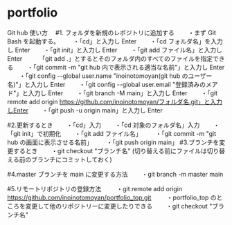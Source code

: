 # portfolio

Git hub 使い方
　#1. フォルダを新規のレポジトリに追加する
　　・まず Git Bash を起動する。
　　・「cd」と入力し Enter
　　・「cd フォルダ名」を入力し Enter
　　・「git init」と入力し Enter
　　・「git add ファイル名」と入力し Enter
　　　「git add .」とするとそのフォルダ内のすべてのファイルを指定できる
　　・「git commit -m "git hub 内で表示される適当な名前"」と入力し Enter
　　・「git config --global user.name "inoinotomoyan(git hub のユーザー名)"」と入力し Enter
　　・「git config --global user.email "登録済みのメアド"」と入力し Enter
　　・「git branch -M main」と入力し Enter
　　・「git remote add origin https://github.com/inoinotomoyan/フォルダ名.git」と入力しEnter
　　・「git push -u origin main」と入力し Enter

#2.更新するとき
　　・「cd」入力
　　・「cd 対象のフォルダ名」入力
　　・「git init」で初期化
　　・「git add ファイル名」
　　・「git commit -m "git hub の画面に表示させる名前」
　　・「git push origin main」
#3.ブランチを変更するとき
　　・git checkout "ブランチ名" (切り替える前にファイルは切り替える前のブランチにコミットしておく)

#4.master ブランチを main に変更する方法
　　・git branch -m master main

#5.リモートリポジトリの登録方法
　　 ・git remote add origin https://github.com/inoinotomoyan/portfolio_top.git
　　 ・portfolio_top のところを変更して他のリポジトリーに変更したりできる
　　・git checkout "ブランチ名"
